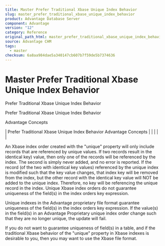 ```yaml
---
title: Master Prefer Traditional Xbase Unique Index Behavior
slug: master_prefer_traditional_xbase_unique_index_behavior
product: Advantage Database Server
component: Advantage
version: "12"
category: Reference
original_path_html: master_prefer_traditional_xbase_unique_index_behavior.htm
source: Advantage CHM
tags:
  - master
checksum: 6a8aa984dae5a340147cb607b7f59de5b7374636
---
```


# Master Prefer Traditional Xbase Unique Index Behavior

Prefer Traditional Xbase Unique Index Behavior

Prefer Traditional Xbase Unique Index Behavior

Advantage Concepts

| Prefer Traditional Xbase Unique Index Behavior  Advantage Concepts |  |  |  |  |

An Xbase index order created with the "unique" property will only include records that are referenced by unique values. If two records result in the identical key) value, then only one of the records will be referenced by the index. The second is simply never added, and no error is reported. If the record (of the two with identical key values) referenced by the unique index is modified such that the key value changes, that index key will be removed from the index, but the other record with the identical key value will NOT be added to the unique index. Therefore, no key will be referencing the unique record in the index. Unique Xbase index orders do not guarantee uniqueness of the field(s) in the index orders key expression.

Unique indexes in the Advantage proprietary file format guarantee uniqueness of the field(s) in the index orders key expression. If the value(s) in the field(s) in an Advantage Proprietary unique index order change such that they are no longer unique, the update will fail.

If you do not want to guarantee uniqueness of field(s) in a table, and if the traditional Xbase behavior of the "unique" property in Xbase indexes is desirable to you, then you may want to use the Xbase file format.
